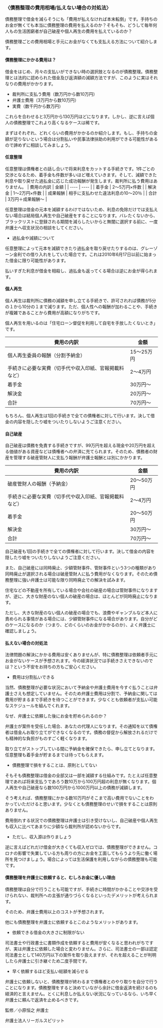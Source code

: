 <!-- カケコム活用のヒント　借金/債務整理編 -->

### 〈債務整理の費用相場/払えない場合の対処法〉

債務整理で借金を減らそうにも「費用が払えなければ本末転倒」です。手持ちのお金が無くても本当に債務整理の費用を払えるのか？そもそも、どうして毎年何人もの生活困窮者が自己破産や個人再生の費用を払えているのか？

債務整理ごとの費用相場と手元にお金がなくても支払える方法について紹介します。

#### 債務整理にかかる費用は？
借金をはじめ、月々の支払いができない時の選択肢となるのが債務整理。債務整理とは法的に認められた借金及び返済額の減額方法ですが、このように実はそれなりの費用がかかります。

- 裁判所に支払う費用（数万円から数10万円）
- 弁護士費用（3万円から数10万円）
- 実費（数千円から数万円）

これらを合わせると3万円から130万円ほどになります。しかし、逆に言えば個人の債務整理でこれより高くなるケースは稀です。

まずはそれぞれ、どれくらいの費用がかかるのか紹介します。もし、手持ちの金額が足りないという場合は分割払いや民事法律扶助の利用ができる可能性があるので諦めずに相談してみましょう。

#### 任意整理
任意整理は債権者との話し合いで将来利息をカットする手続きです。1件ごとの交渉となるため、着手金も件数が多いほど増えていきます。そして、減額できた利息や取り戻せた過払金に応じた成功報酬が発生します。裁判所に払う費用はありません。
| 費用の内訳 |  金額  |
| ---- | ---- |
|  着手金  | 2〜5万円×件数  |
|  解決金  | 1〜2万円×件数  |
|  成果報酬  | 相手に支払わせた違法利息の10〜20％  |
|  合計  |  3万円＋成果報酬〜  |



任意整理は借金の元本を減額するわけではないため、利息の免除だけでは支払えない場合は結局個人再生や自己破産をすることになります。バレたくないから、ブラックリストに登録される期間を減らしたいからと無闇に選択する前に、一度弁護士へ収支状況の相談をしてください。
- 過払金や減額について


任意整理によって元本を減額できたり過払金を取り戻せたりするのは、グレーゾーン金利での借り入れをしていた場合です。これは2010年6月17日以前に始まった借金に限り可能性があります。

払いすぎた利息が借金を相殺し、過払金も返ってくる場合は逆にお金が得られます。
#### 個人再生

個人再生は裁判所に債務の減額を申し立てる手続きで、許可されれば債務が5分の１から10分の１まで減ります。ただ、個人性への報酬が加わることや、手続きが複雑であることから費用が高額になりがちです。

個人再生を用いるのは「住宅ローン督促を利用して自宅を手放したくないとき」です。

| 費用の内訳 |  金額  |
| ---- | ---- |
|  個人再生委員の報酬（分割予納金）  | 15〜25万円  |
|  手続きに必要な実費（切手代や収入印紙、官報掲載料など）  | 2〜4万円  |
|  着手金  | 30万円〜  |
|  解決金  | 20万円〜  |
|  合計  |  70万円〜  |


もちろん、個人再生は1回の手続きで全ての債権者に対して行います。決して借金の内容を隠したり嘘をついたりしないようご注意ください。

#### 自己破産
自己破産は債務を免責する手続きですが、99万円を超える現金や20万円を超える価値がある資産などは債権者への弁済に充てられます。そのため、債務者の財産を管理する破産管財人に支払う報酬が弁護士報酬とは別にかかります。

| 費用の内訳 |  金額  |
| ---- | ---- |
|  破産管財人の報酬（予納金）  | 20〜50万円  |
|  手続きに必要な実費（切手代や収入印紙、官報掲載料など）  | 2〜4万円  |
|  着手金  | 20〜50万円  |
|  解決金  | 30万円〜  |
|  合計  |  70万円〜  |

自己破産も1回の手続きで全ての債権者に対して行います。決して借金の内容を隠したり嘘をついたりしないようご注意ください。


また、自己破産には同時廃止、少額管財事件、管財事件という3つの種類があり同時廃止が選択される場合は破産管財人に払う費用がなくなります。そのため債務整理に強い弁護士は可能な限り同時廃止での解決を試みます。

住宅などの不動産を所有している場合や会社の破産の場合は管財事件になりますが、逆に、大きな財産のない個人の破産の場合は、ほとんどが同時廃止になります。

ただし、大きな財産のない個人の破産の場合でも、浪費やギャンブルなど本人に責められる事情がある場合には、少額管財事件になる場合があります。自分がどのケースになるのか（つまり、どのくらいのお金がかかるのか）、よく弁護士に確認しましょう。

#### 払えない場合の対処法
法律問題の解決にかかる費用は安くありませんが、特に債務整理は依頼者手元にお金がないケースが予想されます。今の経済状況では手続きさえできないのでは？という不安をお持ちの方もご安心ください。
- 費用は分割払いできる

当然、債務整理が必要な状況において予納金や弁護士費用を今すぐ払うことは弁護士さえも想定していません。そのため弁護士費用は分割で、予納金に関しては費用が貯まるまで手続きを待つことができます。少なくとも依頼者が支払い可能なスケジュールを組んでくれます。

なぜ、弁護士に依頼した後にお金を貯められるのか？

弁護士が案件を受任した場合、あなたの代理人になります。その通知を以て債権者は借金んお取り立てができなくなるのです。債務の督促から解放されるだけでも精神的な負担がものすごく軽くなります。

取り立てがストップしている間に予納金を確保できたら、申し立てとなります。任意整理も着手金が貯まるまでは待ってもらえます。

- 債務整理で損をすることは、原則としてない

そもそも債務整理は借金の全部又は一部を減額する仕組みです。たとえば任意整理であれば将来支払うであろう数10万から100万円超の利息が無くなります。個人再生や自己破産なら数100万円から1000万円以上の債務が減額します。

そう考えれば、債務整理にかかる数10万円がそこまで高い費用でないことをわかっていただけると思います。少なくとも債務整理のせいで損をすることは原則ありません。

費用倒れする状況での債務整理は弁護士は引き受けないし、自己破産や個人再生も収入に比べてあまりに少額なら裁判所が認めないからです。

- ただし、収入源は作りましょう

逆に言えばどれだけ借金が大きくても収入ゼロでは、債務整理ができません。コロナの影響で失業している方も周りの方にお金を工面してもらうより先に働く場所を見つけましょう。場合によっては生活保護を利用しながらの債務整理も可能です。

#### 債務整理を弁護士に依頼すると、むしろお金に優しい理由
債務整理は自分で行うことも可能ですが、手続きに時間がかかることや交渉を受けられない、裁判所への主張が通りづらくなるといったデメリットが考えられます。

そのため、弁護士費用以上のコストが予想されます。

他にも債務整理を弁護士に依頼するとこのようなメリットがあります。

- 依頼できる借金の大きさに制限がない

司法書士や行政書士に書類作成を依頼すると費用が安くなると思われがちですが、実は弁護士に依頼した場合と変わりません。さらに、司法書士の一部は認定司法書士として140万円以下の案件を取り扱えますが、それを超えることが判明したら弁護士に引き継ぐため二度手間です。

- 早く依頼するほど支払い総額を減らせる

弁護士に依頼しないと、債務整理が終わるまで債権者とのやり取りを自分で行うことになります。債務整理をすると決めていながら余計に借金返済を続けるのも経済的と言えません。とくに利息しか払えない状況になっているなら、いち早く弁護士に頼んで返済を止めるべきです。

監修／小原恒之 弁護士

弁護士法人リーガルスピリット
